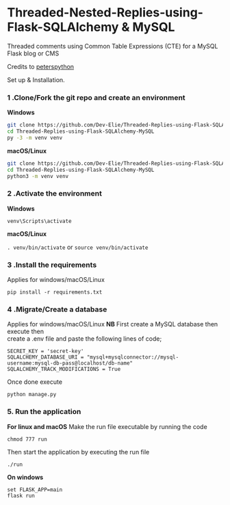 # Threaded-Nested-Replies-using-Flask-SQLAlchemy & MySQL

Threaded comments using Common Table Expressions (CTE) for a MySQL Flask blog or CMS

Credits to [peterspython](https://www.peterspython.com/en/blog/threaded-comments-using-common-table-expressions-cte-for-a-mysql-flask-blog-or-cms)

Set up & Installation.

### 1 .Clone/Fork the git repo and create an environment 
                    
**Windows**
          
```bash
git clone https://github.com/Dev-Elie/Threaded-Replies-using-Flask-SQLAlchemy-MySQL.git
cd Threaded-Replies-using-Flask-SQLAlchemy-MySQL
py -3 -m venv venv

```
          
**macOS/Linux**
          
```bash
git clone https://github.com/Dev-Elie/Threaded-Replies-using-Flask-SQLAlchemy-MySQL.git
cd Threaded-Replies-using-Flask-SQLAlchemy-MySQL
python3 -m venv venv

```

### 2 .Activate the environment
          
**Windows** 

```venv\Scripts\activate```
          
**macOS/Linux**

```. venv/bin/activate```
or
```source venv/bin/activate```

### 3 .Install the requirements

Applies for windows/macOS/Linux

```pip install -r requirements.txt```
### 4 .Migrate/Create a database

Applies for windows/macOS/Linux
**NB** First create a MySQL database then execute then <br>
create a .env file and paste the following lines of code;
```
SECRET_KEY = 'secret-key'
SQLALCHEMY_DATABASE_URI = "mysql+mysqlconnector://mysql-username:mysql-db-pass@localhost/db-name"
SQLALCHEMY_TRACK_MODIFICATIONS = True
```
Once done execute

```python manage.py```

### 5. Run the application 

**For linux and macOS**
Make the run file executable by running the code

```chmod 777 run```

Then start the application by executing the run file

```./run```

**On windows**
```
set FLASK_APP=main
flask run
```


